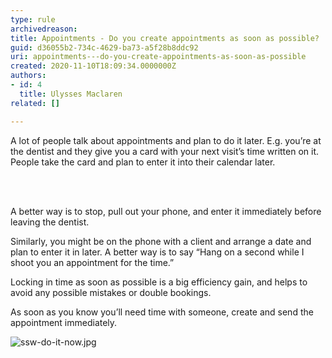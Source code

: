 ```yaml
---
type: rule
archivedreason: 
title: Appointments - Do you create appointments as soon as possible?
guid: d36055b2-734c-4629-ba73-a5f28b8ddc92
uri: appointments---do-you-create-appointments-as-soon-as-possible
created: 2020-11-10T18:09:34.0000000Z
authors:
- id: 4
  title: Ulysses Maclaren
related: []

---
```



<p class="ssw15-rteElement-P">​​​A lot of people talk about appointments and plan to do it later. E.g. you’re at the dentist and they give you a card with your next visit’s time written on it. People take the card and plan to enter it into their calendar later.​<br></p>
<br><excerpt class='endintro'></excerpt><br>
<p>A better way is to stop, pull out your phone, and enter it immediately before leaving the dentist.</p><p>Similarly, you might be on the phone with a client and arrange a date and plan to enter it in later. A better way is to say “Hang on a second while I shoot you an appointment for the time.”</p><p>Locking in time as soon as possible is a big efficiency gain, and helps to avoid any possible mistakes or double bookings.​</p><p>As soon as you know you’ll need time with someone, create and send the appointment immediately.</p><dl class="image"><dt><img src="/PublishingImages/ssw-do-it-now.jpg" alt="ssw-do-it-now.jpg" /></dt></dl>



